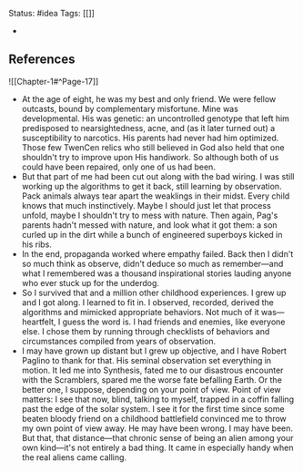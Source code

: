 Status: #idea
Tags: [[]]

* 

## References

![[Chapter-1#^Page-17]] 



* At the age of eight, he was my best and only friend. We were fellow outcasts, bound by
complementary misfortune. Mine was developmental. His was genetic: an uncontrolled genotype that
left him predisposed to nearsightedness, acne, and (as it later turned out) a susceptibility to narcotics.
His parents had never had him optimized. Those few TwenCen relics who still believed in God also
held that one shouldn't try to improve upon His handiwork. So although both of us could have been
repaired, only one of us had been.
* But that part of me had been cut out along with the bad wiring. I was still working up the algorithms to
get it back, still learning by observation. Pack animals always tear apart the weaklings in their midst.
Every child knows that much instinctively. Maybe I should just let that process unfold, maybe I
shouldn't try to mess with nature. Then again, Pag's parents hadn't messed with nature, and look what
it got them: a son curled up in the dirt while a bunch of engineered superboys kicked in his ribs.
* In the end, propaganda worked where empathy failed. Back then
I didn't so much think as observe, didn't deduce so much as
remember—and what I remembered was a thousand inspirational
stories lauding anyone who ever stuck up for the underdog.
* So I survived that and a million other childhood experiences. I
grew up and I got along. I learned to fit in. I observed, recorded,
derived the algorithms and mimicked appropriate behaviors. Not
much of it was—heartfelt, I guess the word is. I had friends and enemies, like everyone else. I chose them by running through
checklists of behaviors and circumstances compiled from years of
observation.
* I may have grown up distant but I grew up objective, and I have
Robert Paglino to thank for that. His seminal observation set
everything in motion. It led me into Synthesis, fated me to our
disastrous encounter with the Scramblers, spared me the worse fate
befalling Earth. Or the better one, I suppose, depending on your
point of view. Point of view matters: I see that now, blind, talking
to myself, trapped in a coffin falling past the edge of the solar
system. I see it for the first time since some beaten bloody friend
on a childhood battlefield convinced me to throw my own point of
view away.
He may have been wrong. I may have been. But that, that
distance—that chronic sense of being an alien among your own
kind—it's not entirely a bad thing.
It came in especially handy when the real aliens came calling.

